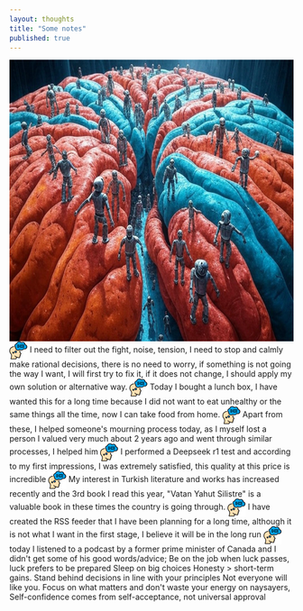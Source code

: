 ```yaml
---
layout: thoughts
title: "Some notes"
published: true
---
```

<img src="/images/visual_thoughts/chaos.jpg" alt="75360" style="display: block; margin: 0 auto; height: 500px; width: 1000px"/>
<img src="/images/visual_thoughts/tght_icon.png" alt="thought_icon" style="width:32px; height:32px; vertical-align:middle;"> I need to filter out the fight, noise, tension, I need to stop and calmly make rational decisions, there is no need to worry, if something is not going the way I want, I will first try to fix it, if it does not change, I should apply my own solution or alternative way.
<img src="/images/visual_thoughts/tght_icon.png" alt="thought_icon" style="width:32px; height:32px; vertical-align:middle;"> Today I bought a lunch box, I have wanted this for a long time because I did not want to eat unhealthy or the same things all the time, now I can take food from home.
<img src="/images/visual_thoughts/tght_icon.png" alt="thought_icon" style="width:32px; height:32px; vertical-align:middle;"> Apart from these, I helped someone's mourning process today, as I myself lost a person I valued very much about 2 years ago and went through similar processes, I helped him
<img src="/images/visual_thoughts/tght_icon.png" alt="thought_icon" style="width:32px; height:32px; vertical-align:middle;"> I performed a Deepseek r1 test and according to my first impressions, I was extremely satisfied, this quality at this price is incredible
<img src="/images/visual_thoughts/tght_icon.png" alt="thought_icon" style="width:32px; height:32px; vertical-align:middle;"> My interest in Turkish literature and works has increased recently and the 3rd book I read this year, "Vatan Yahut Silistre" is a valuable book in these times the country is going through.
<img src="/images/visual_thoughts/tght_icon.png" alt="thought_icon" style="width:32px; height:32px; vertical-align:middle;"> I have created the RSS feeder that I have been planning for a long time, although it is not what I want in the first stage, I believe it will be in the long run
<img src="/images/visual_thoughts/tght_icon.png" alt="thought_icon" style="width:32px; height:32px; vertical-align:middle;">today I listened to a podcast by a former prime minister of Canada and I didn't get some of his good words/advice;
    Be on the job when luck passes, luck prefers to be prepared
    Sleep on big choices
    Honesty > short-term gains. Stand behind decisions in line with your principles
    Not everyone will like you. Focus on what matters and don't waste your energy on naysayers, 
    Self-confidence comes from self-acceptance, not universal approval
